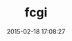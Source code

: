 ---
layout: post
title:  "fcgi"
repo:   "alphallc/ruby-fcgi-ng"
date:   2015-02-18 17:08:27
gemurl: http://github.com/alphallc/ruby-fcgi-ng
---